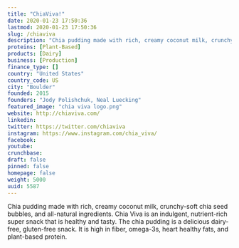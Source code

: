 ```yaml
---
title: "ChiaViva!"
date: 2020-01-23 17:50:36
lastmod: 2020-01-23 17:50:36
slug: /chiaviva
description: "Chia pudding made with rich, creamy coconut milk, crunchy-soft chia seed bubbles, and all-natural ingredients. Chia Viva is an indulgent, nutrient-rich super snack that is healthy and tasty. The chia pudding is a delicious dairy-free, gluten-free snack. It is high in fiber, omega-3s, heart healthy fats, and plant-based protein. "
proteins: [Plant-Based]
products: [Dairy]
business: [Production]
finance_type: []
country: "United States"
country_code: US
city: "Boulder"
founded: 2015
founders: "Jody Polishchuk, Neal Luecking"
featured_image: "chia viva logo.png"
website: http://chiaviva.com/
linkedin: 
twitter: https://twitter.com/chiaviva
instagram: https://www.instagram.com/chia_viva/
facebook: 
youtube: 
crunchbase: 
draft: false
pinned: false
homepage: false
weight: 5000
uuid: 5587
---
```

Chia pudding made with rich, creamy coconut milk, crunchy-soft chia seed bubbles, and all-natural ingredients. Chia Viva is an indulgent, nutrient-rich super snack that is healthy and tasty. The chia pudding is a delicious dairy-free, gluten-free snack. It is high in fiber, omega-3s, heart healthy fats, and plant-based protein. 
